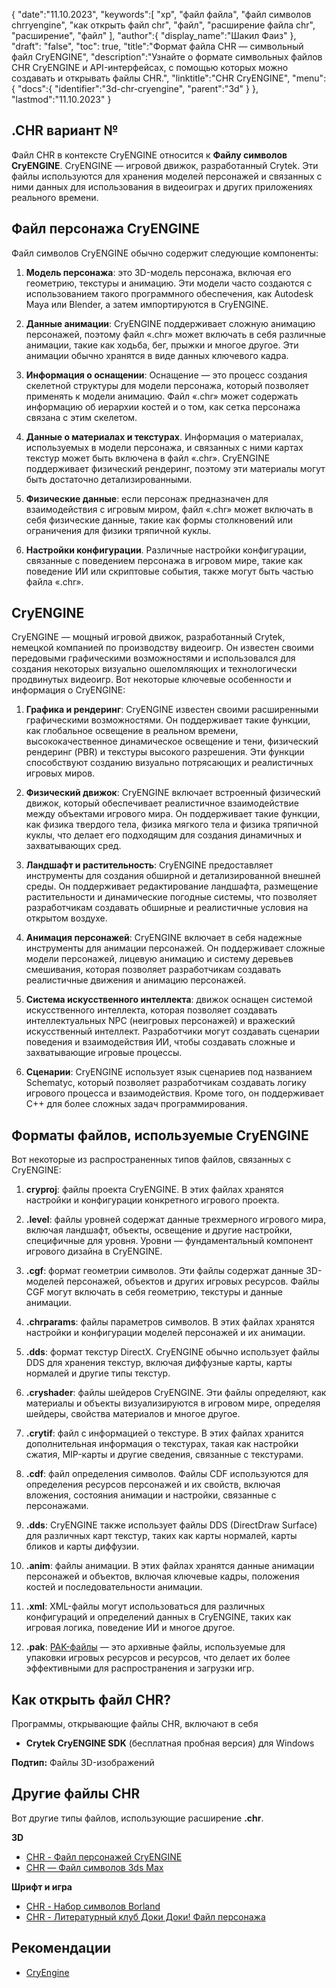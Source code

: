 {
"date":"11.10.2023",
   "keywords":[
"хр",
"файл файла",
"файл символов chrryengine",
"как открыть файл chr",
"файл",
"расширение файла chr",
"расширение",
"файл"
],
   "author":{
"display_name":"Шакил Фаиз"
},
"draft": "false",
"toc": true,
"title":"Формат файла CHR — символьный файл CryENGINE",
   "description":"Узнайте о формате символьных файлов CHR CryENGINE и API-интерфейсах, с помощью которых можно создавать и открывать файлы CHR.",
"linktitle":"CHR CryENGINE",
   "menu":{
      "docs":{
         "identifier":"3d-chr-cryengine",
"parent":"3d"
}
},
"lastmod":"11.10.2023"
}

## .CHR вариант №

Файл CHR в контексте CryENGINE относится к **Файлу символов CryENGINE**. CryENGINE — игровой движок, разработанный Crytek. Эти файлы используются для хранения моделей персонажей и связанных с ними данных для использования в видеоиграх и других приложениях реального времени.

## Файл персонажа CryENGINE

Файл символов CryENGINE обычно содержит следующие компоненты:

1. **Модель персонажа**: это 3D-модель персонажа, включая его геометрию, текстуры и анимацию. Эти модели часто создаются с использованием такого программного обеспечения, как Autodesk Maya или Blender, а затем импортируются в CryENGINE.
    




















2. **Данные анимации**: CryENGINE поддерживает сложную анимацию персонажей, поэтому файл «.chr» может включать в себя различные анимации, такие как ходьба, бег, прыжки и многое другое. Эти анимации обычно хранятся в виде данных ключевого кадра.
    




















3. **Информация о оснащении**: Оснащение — это процесс создания скелетной структуры для модели персонажа, который позволяет применять к модели анимацию. Файл «.chr» может содержать информацию об иерархии костей и о том, как сетка персонажа связана с этим скелетом.
    




















4. **Данные о материалах и текстурах**. Информация о материалах, используемых в модели персонажа, и связанных с ними картах текстур может быть включена в файл «.chr». CryENGINE поддерживает физический рендеринг, поэтому эти материалы могут быть достаточно детализированными.
    




















5. **Физические данные**: если персонаж предназначен для взаимодействия с игровым миром, файл «.chr» может включать в себя физические данные, такие как формы столкновений или ограничения для физики тряпичной куклы.
    




















6. **Настройки конфигурации**. Различные настройки конфигурации, связанные с поведением персонажа в игровом мире, такие как поведение ИИ или скриптовые события, также могут быть частью файла «.chr».

## CryENGINE

CryENGINE — мощный игровой движок, разработанный Crytek, немецкой компанией по производству видеоигр. Он известен своими передовыми графическими возможностями и использовался для создания некоторых визуально ошеломляющих и технологически продвинутых видеоигр. Вот некоторые ключевые особенности и информация о CryENGINE:

1. **Графика и рендеринг**: CryENGINE известен своими расширенными графическими возможностями. Он поддерживает такие функции, как глобальное освещение в реальном времени, высококачественное динамическое освещение и тени, физический рендеринг (PBR) и текстуры высокого разрешения. Эти функции способствуют созданию визуально потрясающих и реалистичных игровых миров.
    




















2. **Физический движок**: CryENGINE включает встроенный физический движок, который обеспечивает реалистичное взаимодействие между объектами игрового мира. Он поддерживает такие функции, как физика твердого тела, физика мягкого тела и физика тряпичной куклы, что делает его подходящим для создания динамичных и захватывающих сред.
    




















3. **Ландшафт и растительность**: CryENGINE предоставляет инструменты для создания обширной и детализированной внешней среды. Он поддерживает редактирование ландшафта, размещение растительности и динамические погодные системы, что позволяет разработчикам создавать обширные и реалистичные условия на открытом воздухе.
    




















4. **Анимация персонажей**: CryENGINE включает в себя надежные инструменты для анимации персонажей. Он поддерживает сложные модели персонажей, лицевую анимацию и систему деревьев смешивания, которая позволяет разработчикам создавать реалистичные движения и анимацию персонажей.
    




















5. **Система искусственного интеллекта**: движок оснащен системой искусственного интеллекта, которая позволяет создавать интеллектуальных NPC (неигровых персонажей) и вражеский искусственный интеллект. Разработчики могут создавать сценарии поведения и взаимодействия ИИ, чтобы создавать сложные и захватывающие игровые процессы.
       





















6. **Сценарии**: CryENGINE использует язык сценариев под названием Schematyc, который позволяет разработчикам создавать логику игрового процесса и взаимодействия. Кроме того, он поддерживает C++ для более сложных задач программирования.

## Форматы файлов, используемые CryENGINE

Вот некоторые из распространенных типов файлов, связанных с CryENGINE:

1. **cryproj**: файлы проекта CryENGINE. В этих файлах хранятся настройки и конфигурации конкретного игрового проекта.
    




















2. **.level**: файлы уровней содержат данные трехмерного игрового мира, включая ландшафт, объекты, освещение и другие настройки, специфичные для уровня. Уровни — фундаментальный компонент игрового дизайна в CryENGINE.
    




















3. **.cgf**: формат геометрии символов. Эти файлы содержат данные 3D-моделей персонажей, объектов и других игровых ресурсов. Файлы CGF могут включать в себя геометрию, текстуры и данные анимации.
    




















4. **.chrparams**: файлы параметров символов. В этих файлах хранятся настройки и конфигурации моделей персонажей и их анимации.
    




















5. **.dds**: формат текстур DirectX. CryENGINE обычно использует файлы DDS для хранения текстур, включая диффузные карты, карты нормалей и другие типы текстур.
    




















6. **.cryshader**: файлы шейдеров CryENGINE. Эти файлы определяют, как материалы и объекты визуализируются в игровом мире, определяя шейдеры, свойства материалов и многое другое.
    




















7. **.crytif**: файл с информацией о текстуре. В этих файлах хранится дополнительная информация о текстурах, такая как настройки сжатия, MIP-карты и другие сведения, связанные с текстурами.
    




















8. **.cdf**: файл определения символов. Файлы CDF используются для определения ресурсов персонажей и их свойств, включая вложения, состояния анимации и настройки, связанные с персонажами.
    




















9. **.dds**: CryENGINE также использует файлы DDS (DirectDraw Surface) для различных карт текстур, таких как карты нормалей, карты бликов и карты диффузии.
    




















10. **.anim**: файлы анимации. В этих файлах хранятся данные анимации персонажей и объектов, включая ключевые кадры, положения костей и последовательности анимации.
    




















11. **.xml**: XML-файлы могут использоваться для различных конфигураций и определений данных в CryENGINE, таких как игровая логика, поведение ИИ и многое другое.
    




















12. **.pak**: [PAK-файлы](/ru/game/pak/) — это архивные файлы, используемые для упаковки игровых ресурсов и ресурсов, что делает их более эффективными для распространения и загрузки игр.

## Как открыть файл CHR?

Программы, открывающие файлы CHR, включают в себя

- **Crytek CryENGINE SDK** (бесплатная пробная версия) для Windows

**Подтип:** Файлы 3D-изображений

## Другие файлы CHR

Вот другие типы файлов, использующие расширение **.chr**.

**3D**
- [CHR - Файл персонажей CryENGINE](/ru/3d/chr-cryengine/)
- [CHR — Файл символов 3ds Max](/ru/3d/chr-3ds/)

**Шрифт и игра**
- [CHR - Набор символов Borland](/ru/font/chr/)
- [CHR - Литературный клуб Доки Доки! Файл персонажа](/ru/game/chr-doki/)

## Рекомендации
- [CryEngine](https://en.wikipedia.org/wiki/CryEngine)

